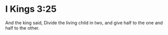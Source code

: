 # I Kings 3:25

And the king said, Divide the living child in two, and give half to the one and half to the other.
